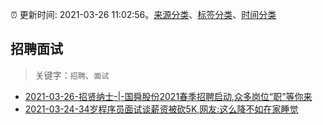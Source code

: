 :alarm_clock: 更新时间: 2021-03-26 11:02:56。[来源分类](../README.md)、[标签分类](../TAGS.md)、[时间分类](../TIMELINE.md)

## 招聘面试


> 关键字：`招聘`、`面试`



- [2021-03-26-招贤纳士-|-国舜股份2021春季招聘启动,众多岗位“职”等你来](https://sec.thief.one/article_content?a_id=daee003fd788ffff72be7721b5685fa6) 
- [2021-03-24-34岁程序员面试谈薪资被砍5K,网友:这么降不如在家睡觉](https://sec.thief.one/article_content?a_id=772e2516704f5a7bb401b87fb727ac8f) 